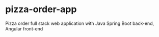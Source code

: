 # pizza-order-app
Pizza order full stack web application with Java Spring Boot back-end, Angular front-end
